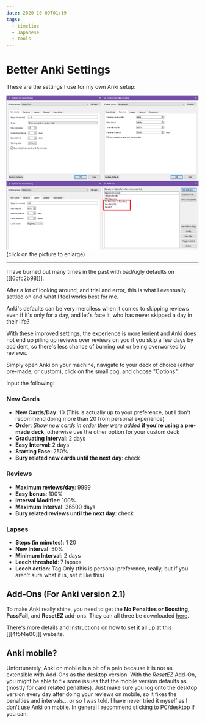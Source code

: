 ```yaml
---
date: 2020-10-09T01:19
tags:
  - timeline
  - Japanese
  - tools
---
```


# Better Anki Settings

These are the settings I use for my own Anki setup:

[![Better Settings](./static/better_anki.png)](./static/better_anki.png)
(click on the picture to enlarge)

---

I have burned out many times in the past with bad/ugly defaults on [[[6cfc2b98]]].

After a lot of looking around, and trial and error, this is what I eventually
settled on and what I feel works best for me.

Anki's defaults can be very merciless when it comes to skipping reviews even if
it's only for a day, and let's face it, who has never skipped a day in their life?

With these improved settings, the experience is more lenient and Anki does not
end up piling up reviews over reviews on you if you skip a few days by accident,
so there's less chance of burning out or being overworked by reviews.

Simply open Anki on your machine, navigate to your deck of choice (either
pre-made, or custom), click on the small cog, and choose "Options".

Input the following:

### New Cards

 * **New Cards/Day**: 10 (This is actually up to your preference, but I don't
     recommend doing more than 20 from personal experience)
 * **Order**: *Show new cards in order they were added* **if you're using a**
   **pre-made deck**, otherwise use the other option for your custom deck
 * **Graduating Interval**: 2 days
 * **Easy Interval**: 2 days
 * **Starting Ease**: 250%
 * **Bury related new cards until the next day**: check

### Reviews

 * **Maximum reviews/day**: 9999
 * **Easy bonus**: 100%
 * **Interval Modifier**: 100%
 * **Maximum Interval**: 36500 days
 * **Bury related reviews until the next day**: check

### Lapses

 * **Steps (in minutes)**: 1 20
 * **New Interval**: 50%
 * **Minimum Interval**: 2 days
 * **Leech threshold**: 7 lapses
 * **Leech action**: Tag Only (this is personal preference, really, but if you
     aren't sure what it is, set it like this)

## Add-Ons (For Anki version 2.1)

To make Anki really shine, you need to get the **No Penalties or Boosting**,
**PassFail**, and **ResetEZ** add-ons. They can all three be downloaded
[here](https://www.mediafire.com/file/lzm3qli6bdh2ubw/Low-Key+Anki+2.1.zip).

There's more details and instructions on how to set it all up at [this](https://massimmersionapproach.com/table-of-contents/anki/low-key-anki/low-key-anki-summary-and-installation/)
 [[[4f5f4e00]]] website.


## Anki mobile?

Unfortunately, Anki on mobile is a bit of a pain because it is not as extensible
with Add-Ons as the desktop version. With the *ResetEZ* Add-On, you might be
able to fix some issues that the mobile version defaults as (mostly for card
related penalties). Just make sure you log onto the desktop version every day
after doing your reviews on mobile, so it fixes the penalties and intervals...
or so I was told. I have never tried it myself as I don't use Anki on mobile.
In general I recommend sticking to PC/desktop if you can.
